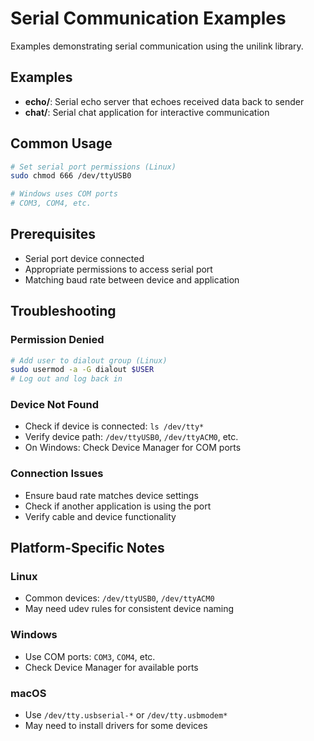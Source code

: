 # Serial Communication Examples

Examples demonstrating serial communication using the unilink library.

## Examples

- **echo/**: Serial echo server that echoes received data back to sender
- **chat/**: Serial chat application for interactive communication

## Common Usage

```bash
# Set serial port permissions (Linux)
sudo chmod 666 /dev/ttyUSB0

# Windows uses COM ports
# COM3, COM4, etc.
```

## Prerequisites

- Serial port device connected
- Appropriate permissions to access serial port
- Matching baud rate between device and application

## Troubleshooting

### Permission Denied
```bash
# Add user to dialout group (Linux)
sudo usermod -a -G dialout $USER
# Log out and log back in
```

### Device Not Found
- Check if device is connected: `ls /dev/tty*`
- Verify device path: `/dev/ttyUSB0`, `/dev/ttyACM0`, etc.
- On Windows: Check Device Manager for COM ports

### Connection Issues
- Ensure baud rate matches device settings
- Check if another application is using the port
- Verify cable and device functionality

## Platform-Specific Notes

### Linux
- Common devices: `/dev/ttyUSB0`, `/dev/ttyACM0`
- May need udev rules for consistent device naming

### Windows
- Use COM ports: `COM3`, `COM4`, etc.
- Check Device Manager for available ports

### macOS
- Use `/dev/tty.usbserial-*` or `/dev/tty.usbmodem*`
- May need to install drivers for some devices
